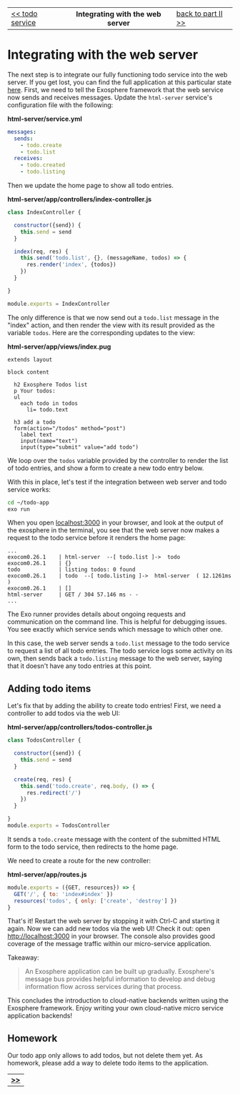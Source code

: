 <table>
  <tr>
    <td><a href="08_todo_service.md">&lt;&lt; todo service</a></td>
    <th>Integrating with the web server</th>
    <td><a href="../readme.md">back to part II &gt;&gt;</a></td>
  </tr>
</table>


# Integrating with the web server

The next step is to integrate our fully functioning todo service into the web server.
If you get lost, you can find the full application at this particular state [here](code_09).
First, we need to tell the Exosphere framework
that the web service now sends and receives messages.
Update the `html-server` service's configuration file with the following:

<a class="runMarkdown_updateYmlFile">

__html-server/service.yml__

```yml
messages:
  sends:
    - todo.create
    - todo.list
  receives:
    - todo.created
    - todo.listing
```
</a>

Then we update the home page to show all todo entries.

<a class="runMarkdown_createFileWithContent">

__html-server/app/controllers/index-controller.js__

```js
class IndexController {

  constructor({send}) {
    this.send = send
  }

  index(req, res) {
    this.send('todo.list', {}, (messageName, todos) => {
      res.render('index', {todos})
    })
  }

}

module.exports = IndexController
```
</a>

The only difference is that we now send out a `todo.list` message in the "index" action,
and then render the view with its result provided as the variable `todos`.
Here are the corresponding updates to the view:

<a class="runMarkdown_createFileWithContent">

__html-server/app/views/index.pug__

```pug
extends layout

block content

  h2 Exosphere Todos list
  p Your todos:
  ul
    each todo in todos
      li= todo.text

  h3 add a todo
  form(action="/todos" method="post")
    label text
    input(name="text")
    input(type="submit" value="add todo")
```
</a>

We loop over the `todos` variable provided by the controller
to render the list of todo entries,
and show a form to create a new todo entry below.

With this in place,
let's test if the integration between web server and todo service works:

<a class="runMarkdown_consoleWithDollarPrompt">

```bash
cd ~/todo-app
exo run
```
</a>

When you open [localhost:3000](http://localhost:3000) in your browser,
and look at the output of the exosphere in the terminal,
you see that the web server now makes a request to the todo service
before it renders the home page:

```
...
exocom0.26.1    | html-server  --[ todo.list ]->  todo
exocom0.26.1    | {}
todo            | listing todos: 0 found
exocom0.26.1    | todo  --[ todo.listing ]->  html-server  ( 12.1261ms )
exocom0.26.1    | []
html-server     | GET / 304 57.146 ms - -
...
```

The Exo runner provides details about ongoing requests and communication
on the command line.
This is helpful for debugging issues.
You see exactly which service sends which message to which other one.

In this case, the web server sends a `todo.list` message to the todo service
to request a list of all todo entries.
The todo service logs some activity on its own,
then sends back a `todo.listing` message to the web server,
saying that it doesn't have any todo entries at this point.


## Adding todo items

Let's fix that by adding the ability to create todo entries!
First, we need a controller to add todos via the web UI:

<a class="runMarkdown_createFileWithContent">

__html-server/app/controllers/todos-controller.js__

```js
class TodosController {

  constructor({send}) {
    this.send = send
  }

  create(req, res) {
    this.send('todo.create', req.body, () => {
      res.redirect('/')
    })
  }

}
module.exports = TodosController
```
</a>

It sends a `todo.create` message
with the content of the submitted HTML form
to the todo service,
then redirects to the home page.

We need to create a route for the new controller:

<a class="runMarkdown_createFileWithContent">

__html-server/app/routes.js__

```js
module.exports = ({GET, resources}) => {
  GET('/', { to: 'index#index' })
  resources('todos', { only: ['create', 'destroy'] })
}
```
</a>

That's it!
Restart the web server by stopping it with Ctrl-C and starting it again.
Now we can add new todos via the web UI!
Check it out: open [http://localhost:3000]() in your browser.
The console also provides good coverage
of the message traffic within our micro-service application.

Takeaway:
> An Exosphere application can be built up gradually.
> Exosphere's message bus provides helpful information
> to develop and debug information flow across services
> during that process.

This concludes the introduction to cloud-native backends written using the Exosphere framework.
Enjoy writing your own cloud-native micro service application backends!


## Homework

Our todo app only allows to add todos, but not delete them yet.
As homework, please add a way to delete todo items to the application.


<table>
  <tr>
    <td><a href="/website/tutorial/part_2/readme.md"><b>&gt;&gt;</b></a></td>
  </tr>
</table>
